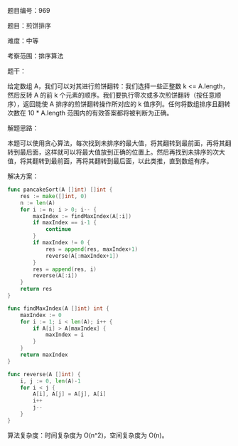 题目编号：969

题目：煎饼排序

难度：中等

考察范围：排序算法

题干：

给定数组 A，我们可以对其进行煎饼翻转：我们选择一些正整数 k <= A.length，然后反转 A 的前 k 个元素的顺序。我们要执行零次或多次煎饼翻转（按任意顺序），返回能使 A 排序的煎饼翻转操作所对应的 k 值序列。任何将数组排序且翻转次数在 10 * A.length 范围内的有效答案都将被判断为正确。

解题思路：

本题可以使用贪心算法，每次找到未排序的最大值，将其翻转到最前面，再将其翻转到最后面，这样就可以将最大值放到正确的位置上。然后再找到未排序的次大值，将其翻转到最前面，再将其翻转到最后面，以此类推，直到数组有序。

解决方案：

```go
func pancakeSort(A []int) []int {
    res := make([]int, 0)
    n := len(A)
    for i := n; i > 0; i-- {
        maxIndex := findMaxIndex(A[:i])
        if maxIndex == i-1 {
            continue
        }
        if maxIndex != 0 {
            res = append(res, maxIndex+1)
            reverse(A[:maxIndex+1])
        }
        res = append(res, i)
        reverse(A[:i])
    }
    return res
}

func findMaxIndex(A []int) int {
    maxIndex := 0
    for i := 1; i < len(A); i++ {
        if A[i] > A[maxIndex] {
            maxIndex = i
        }
    }
    return maxIndex
}

func reverse(A []int) {
    i, j := 0, len(A)-1
    for i < j {
        A[i], A[j] = A[j], A[i]
        i++
        j--
    }
}
```

算法复杂度：时间复杂度为 O(n^2)，空间复杂度为 O(n)。
